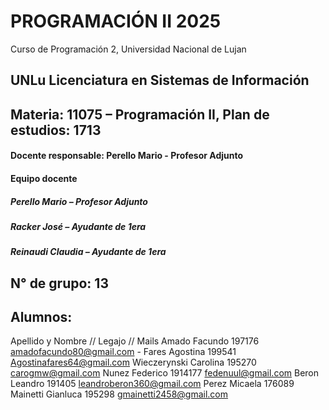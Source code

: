 # PROGRAMACIÓN II 2025
Curso de Programación 2, Universidad Nacional de Lujan
## UNLu Licenciatura en Sistemas de Información
## Materia: 11075 – Programación II, Plan de estudios: 1713
#### Docente responsable: Perello Mario - Profesor Adjunto
#### Equipo docente
##### Perello Mario – Profesor Adjunto
##### Racker José – Ayudante de 1era
##### Reinaudi Claudia – Ayudante de 1era
## N° de grupo: 13
## Alumnos:

Apellido y Nombre // Legajo // Mails
Amado Facundo       197176      amadofacundo80@gmail.com -
Fares Agostina      199541      Agostinafares64@gmail.com
Wieczerynski Carolina 195270    carogmw@gmail.com
Nunez Federico      1914177     fedenuul@gmail.com
Beron Leandro       191405      leandroberon360@gmail.com
Perez Micaela       176089
Mainetti Gianluca   195298      gmainetti2458@gmail.com
